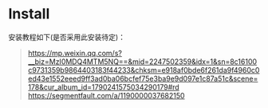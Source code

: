 # Install

安装教程如下(是否采用此安装待定)：

> <https://mp.weixin.qq.com/s?__biz=MzI0MDQ4MTM5NQ==&mid=2247502359&idx=1&sn=8c16100c9731359b9864403183f44233&chksm=e918af0bde6f261da9f4960c0ed43e1552eeed9ff3ad0ba06bcfef75e3ba9e9d097e1c87a51c&scene=178&cur_album_id=1790241575034290179#rd>
> <https://segmentfault.com/a/1190000037682150>
